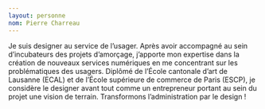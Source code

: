 ```yaml
---
layout: personne
nom: Pierre Charreau
---
```

Je suis designer au service de l’usager. Après avoir accompagné au sein d’incubateurs des projets d’amorçage, j’apporte mon expertise dans la création de nouveaux services numériques en me concentrant sur les problématiques des usagers. Diplômé de l’École cantonale d’art de Lausanne (ECAL) et de l’École supérieure de commerce de Paris (ESCP), je considère le designer avant tout comme un entrepreneur portant au sein du projet une vision de terrain. Transformons l’administration par le design !
